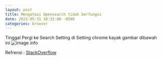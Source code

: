 ```yaml
---
layout: post
title: Mengatasi Opensearch tidak berfungsi
date: 2022-05-31 18:32:00 -0500
categories: browser
---
```



Tinggal Pergi ke Search Setting di Setting chrome kayak gambar dibawah ini
![image info](https://i.stack.imgur.com/J1sGE.png)

Refrensi : [StackOverflow](https://stackoverflow.com/questions/65773991/how-to-implement-chromium-opensearch)
